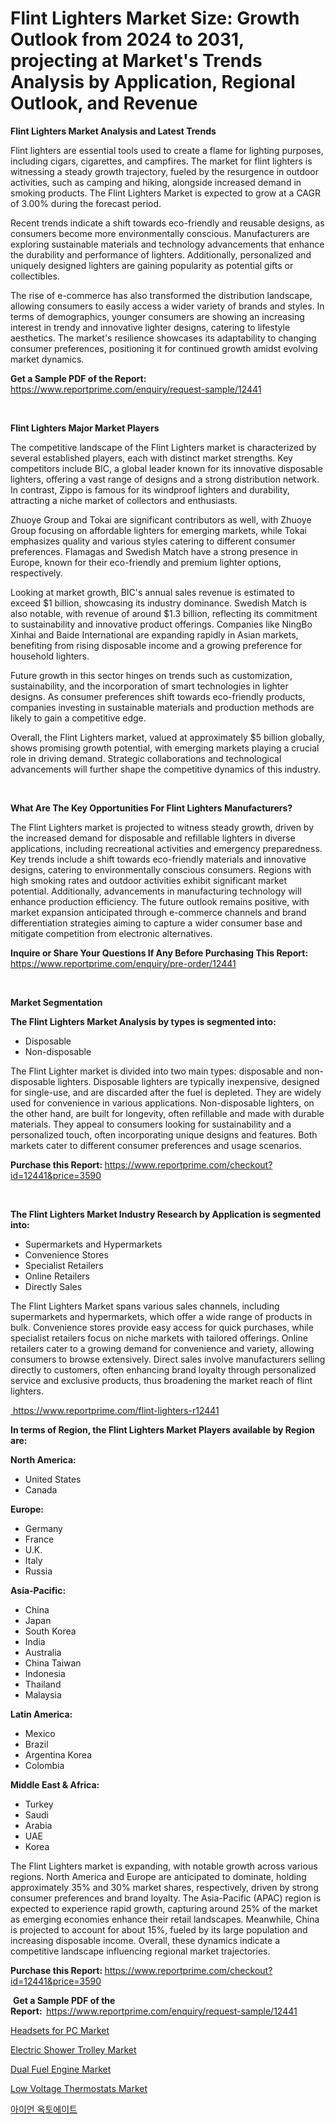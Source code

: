 <p><h1>Flint Lighters Market Size: Growth Outlook from 2024 to 2031, projecting at Market's Trends Analysis by Application, Regional Outlook, and Revenue</h1></p><p><strong>Flint Lighters Market Analysis and Latest Trends</strong></p>
<p><p>Flint lighters are essential tools used to create a flame for lighting purposes, including cigars, cigarettes, and campfires. The market for flint lighters is witnessing a steady growth trajectory, fueled by the resurgence in outdoor activities, such as camping and hiking, alongside increased demand in smoking products. The Flint Lighters Market is expected to grow at a CAGR of 3.00% during the forecast period. </p><p>Recent trends indicate a shift towards eco-friendly and reusable designs, as consumers become more environmentally conscious. Manufacturers are exploring sustainable materials and technology advancements that enhance the durability and performance of lighters. Additionally, personalized and uniquely designed lighters are gaining popularity as potential gifts or collectibles. </p><p>The rise of e-commerce has also transformed the distribution landscape, allowing consumers to easily access a wider variety of brands and styles. In terms of demographics, younger consumers are showing an increasing interest in trendy and innovative lighter designs, catering to lifestyle aesthetics. The market's resilience showcases its adaptability to changing consumer preferences, positioning it for continued growth amidst evolving market dynamics.</p></p>
<p><strong>Get a Sample PDF of the Report:&nbsp;</strong> <a href="https://www.reportprime.com/enquiry/request-sample/12441">https://www.reportprime.com/enquiry/request-sample/12441</a></p>
<p>&nbsp;</p>
<p><strong>Flint Lighters Major Market Players</strong></p>
<p><p>The competitive landscape of the Flint Lighters market is characterized by several established players, each with distinct market strengths. Key competitors include BIC, a global leader known for its innovative disposable lighters, offering a vast range of designs and a strong distribution network. In contrast, Zippo is famous for its windproof lighters and durability, attracting a niche market of collectors and enthusiasts.</p><p>Zhuoye Group and Tokai are significant contributors as well, with Zhuoye Group focusing on affordable lighters for emerging markets, while Tokai emphasizes quality and various styles catering to different consumer preferences. Flamagas and Swedish Match have a strong presence in Europe, known for their eco-friendly and premium lighter options, respectively.</p><p>Looking at market growth, BIC's annual sales revenue is estimated to exceed $1 billion, showcasing its industry dominance. Swedish Match is also notable, with revenue of around $1.3 billion, reflecting its commitment to sustainability and innovative product offerings. Companies like NingBo Xinhai and Baide International are expanding rapidly in Asian markets, benefiting from rising disposable income and a growing preference for household lighters.</p><p>Future growth in this sector hinges on trends such as customization, sustainability, and the incorporation of smart technologies in lighter designs. As consumer preferences shift towards eco-friendly products, companies investing in sustainable materials and production methods are likely to gain a competitive edge.</p><p>Overall, the Flint Lighters market, valued at approximately $5 billion globally, shows promising growth potential, with emerging markets playing a crucial role in driving demand. Strategic collaborations and technological advancements will further shape the competitive dynamics of this industry.</p></p>
<p>&nbsp;</p>
<p><strong>What Are The Key Opportunities For Flint Lighters Manufacturers?</strong></p>
<p><p>The Flint Lighters market is projected to witness steady growth, driven by the increased demand for disposable and refillable lighters in diverse applications, including recreational activities and emergency preparedness. Key trends include a shift towards eco-friendly materials and innovative designs, catering to environmentally conscious consumers. Regions with high smoking rates and outdoor activities exhibit significant market potential. Additionally, advancements in manufacturing technology will enhance production efficiency. The future outlook remains positive, with market expansion anticipated through e-commerce channels and brand differentiation strategies aiming to capture a wider consumer base and mitigate competition from electronic alternatives.</p></p>
<p><strong>Inquire or Share Your Questions If Any Before Purchasing This Report:</strong> <a href="https://www.reportprime.com/enquiry/pre-order/12441">https://www.reportprime.com/enquiry/pre-order/12441</a></p>
<p>&nbsp;</p>
<p><strong>Market Segmentation</strong></p>
<p><strong>The Flint Lighters Market Analysis by types is segmented into:</strong></p>
<p><ul><li>Disposable</li><li>Non-disposable</li></ul></p>
<p><p>The Flint Lighter market is divided into two main types: disposable and non-disposable lighters. Disposable lighters are typically inexpensive, designed for single-use, and are discarded after the fuel is depleted. They are widely used for convenience in various applications. Non-disposable lighters, on the other hand, are built for longevity, often refillable and made with durable materials. They appeal to consumers looking for sustainability and a personalized touch, often incorporating unique designs and features. Both markets cater to different consumer preferences and usage scenarios.</p></p>
<p><strong>Purchase this Report:&nbsp;</strong><a href="https://www.reportprime.com/checkout?id=12441&price=3590">https://www.reportprime.com/checkout?id=12441&price=3590</a></p>
<p>&nbsp;</p>
<p><strong>The Flint Lighters Market Industry Research by Application is segmented into:</strong></p>
<p><ul><li>Supermarkets and Hypermarkets</li><li>Convenience Stores</li><li>Specialist Retailers</li><li>Online Retailers</li><li>Directly Sales</li></ul></p>
<p><p>The Flint Lighters Market spans various sales channels, including supermarkets and hypermarkets, which offer a wide range of products in bulk. Convenience stores provide easy access for quick purchases, while specialist retailers focus on niche markets with tailored offerings. Online retailers cater to a growing demand for convenience and variety, allowing consumers to browse extensively. Direct sales involve manufacturers selling directly to customers, often enhancing brand loyalty through personalized service and exclusive products, thus broadening the market reach of flint lighters.</p></p>
<p><a href="https://www.reportprime.com/flint-lighters-r12441">&nbsp;https://www.reportprime.com/flint-lighters-r12441</a></p>
<p><strong>In terms of Region, the Flint Lighters Market Players available by Region are:</strong></p>
<p>
    <p> <strong> North America: </strong>
        <ul>
            <li>United States</li>
            <li>Canada</li>
        </ul>
        </p> 
    <p> <strong> Europe: </strong>
        <ul>
            <li>Germany</li>
            <li>France</li>
            <li>U.K.</li>
            <li>Italy</li>
            <li>Russia</li>
        </ul>
        </p> 
    <p> <strong> Asia-Pacific: </strong>
        <ul>
            <li>China</li>
            <li>Japan</li>
            <li>South Korea</li>
            <li>India</li>
            <li>Australia</li>
            <li>China Taiwan</li>
            <li>Indonesia</li>
            <li>Thailand</li>
            <li>Malaysia</li>
        </ul>
        </p> 
    <p> <strong> Latin America: </strong>
        <ul>
            <li>Mexico</li>
            <li>Brazil</li>
            <li>Argentina Korea</li>
            <li>Colombia</li>
        </ul>
        </p> 
    <p> <strong> Middle East & Africa: </strong>
        <ul>
            <li>Turkey</li>
            <li>Saudi</li>
            <li>Arabia</li>
            <li>UAE</li>
            <li>Korea</li>
        </ul>
    </p>
    </p>
<p><p>The Flint Lighters market is expanding, with notable growth across various regions. North America and Europe are anticipated to dominate, holding approximately 35% and 30% market shares, respectively, driven by strong consumer preferences and brand loyalty. The Asia-Pacific (APAC) region is expected to experience rapid growth, capturing around 25% of the market as emerging economies enhance their retail landscapes. Meanwhile, China is projected to account for about 15%, fueled by its large population and increasing disposable income. Overall, these dynamics indicate a competitive landscape influencing regional market trajectories.</p></p>
<p><strong>Purchase this Report: </strong><a href="https://www.reportprime.com/checkout?id=12441&price=3590">https://www.reportprime.com/checkout?id=12441&price=3590</a></p>
<p>&nbsp;<strong>Get a Sample PDF of the Report:&nbsp;&nbsp;</strong><a href="https://www.reportprime.com/enquiry/request-sample/12441">https://www.reportprime.com/enquiry/request-sample/12441</a></p>
<p><strong></strong></p>
<p><p><a href="https://issuu.com/reportprime-2/docs/headsets-for-pc-market-size-2030.pp_aa1566907d3f64">Headsets for PC Market</a></p><p><a href="https://www.linkedin.com/pulse/electric-shower-trolley-market-global-insights-sales-y5rbe?trackingId=tEhiX7zwRsibsjew4pICLQ%3D%3D">Electric Shower Trolley Market</a></p><p><a href="https://medium.com/@sallyselcenk46/dual-fuel-engine-market-global-market-insights-and-sales-trends-2024-to-2031-859b5b585840">Dual Fuel Engine Market</a></p><p><a href="https://www.linkedin.com/pulse/low-voltage-thermostats-market-size-share-trends-analysis-report-pdjhc?trackingId=JA8cWaaSTm22V8SsJv27hw%3D%3D">Low Voltage Thermostats Market</a></p><p><a href="https://medium.com/@gabrielblanda5656/%EC%A0%84%EC%84%B8%EA%B3%84-%EC%B2%A0-fe-%EC%98%A5%ED%86%A0%EC%97%90%EC%9D%B4%ED%8A%B8-%EC%82%B0%EC%97%85-%EB%B6%84%EC%84%9D-%EC%A0%90%EC%9C%A0%EC%9C%A8-%EC%84%B1%EC%9E%A5-%EB%8F%99%ED%96%A5-%EB%B0%8F-2024%EB%85%84%EB%B6%80%ED%84%B0-2031%EB%85%84%EA%B9%8C%EC%A7%80%EC%9D%98-%EC%A0%84%EB%A7%9D-db3d5f97c2e9">아이언 옥토에이트</a></p></p>